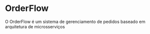 # OrderFlow
O OrderFlow é um sistema de gerenciamento de pedidos baseado em arquitetura de microsserviços
